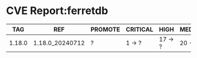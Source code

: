 # CVE Report:ferretdb
|  TAG   |       REF       | PROMOTE | CRITICAL |  HIGH   | MEDIUM  |  LOW   | UNKNOWN |
|--------|-----------------|---------|----------|---------|---------|--------|---------|
| 1.18.0 | 1.18.0_20240712 | ?       | 1 -> ?   | 17 -> ? | 20 -> ? | 0 -> ? | 0 -> ?  |
